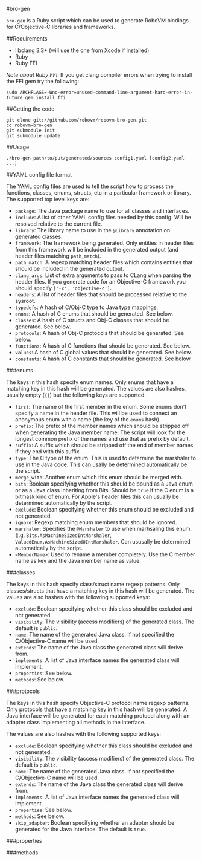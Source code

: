 #bro-gen

`bro-gen` is a Ruby script which can be used to generate RoboVM bindings for C/Objective-C libraries and frameworks.

##Requirements

 * libclang 3.3+ (will use the one from Xcode if installed)
 * Ruby
 * Ruby FFI

*Note about Ruby FFI*: If you get clang compiler errors when trying to install the FFI gem try the following:
```
sudo ARCHFLAGS=-Wno-error=unused-command-line-argument-hard-error-in-future gem install ffi
```

##Getting the code

```
git clone git://github.com/robovm/robovm-bro-gen.git
cd robovm-bro-gen
git submodule init
git submodule update
```

##Usage

```
./bro-gen path/to/put/generated/sources config1.yaml [config2.yaml ...]
```

##YAML config file format

The YAML config files are used to tell the script how to process the functions, classes, enums, structs, etc in a particular framework or library. The supported top level keys are:

 * `package`: The Java package name to use for all classes and interfaces.
 * `include`: A list of other YAML config files needed by this config. Will be resolved relative to the current file.
 * `library`: The library name to use in the `@Library` annotation on generated classes.
 * `framework`: The framework being generated. Only entities in header files from this framework will be included in the generated output (and header files matching `path_match`).
 * `path_match`: A regexp matching header files which contains entities that should be included in the generated output.
 * `clang_args`: List of extra arguments to pass to CLang when parsing the header files. If you generate code for an Objective-C framework you should specify `['-x', 'objective-c']`.
 * `headers`: A list of header files that should be processed relative to the sysroot.
 * `typedefs`: A hash of C/Obj-C type to Java type mappings.
 * `enums`: A hash of C enums that should be generated. See below.
 * `classes`: A hash of C structs and Obj-C classes that should be generated. See below.
 * `protocols`: A hash of Obj-C protocols that should be generated. See below.
 * `functions`: A hash of C functions that should be generated. See below.
 * `values`: A hash of C global values that should be generated. See below.
 * `constants`: A hash of C constants that should be generated. See below.

###enums

The keys in this hash specify enum names. Only enums that have a matching key in this hash will be generated. The values are also hashes, usually empty (`{}`) but the following keys are supported:

 * `first`: The name of the first member in the enum. Some enums don't specify a name in the header file. This will be used to connect an anonymous enum with a name (the key of the `enums` hash).
 * `prefix`: The prefix of the member names which should be stripped off when generating the Java member name. The script will look for the longest common prefix of the names and use that as prefix by default.
 * `suffix`: A suffix which should be stripped off the end of member names if they end with this suffix.
 * `type`: The C type of the enum. This is used to determine the marshaler to use in the Java code. This can usally be determined automatically be the script.
 * `merge_with`: Another enum which this enum should be merged with.
 * `bits`: Boolean specifying whether this should be bound as a Java enum or as a Java class inheriting from Bits. Should be `true` if the C enum is a bitmask kind of enum. For Apple's header files this can usually be determined automatically by the script.
 * `exclude`: Boolean specifying whether this enum should be excluded and not generated.
 * `ignore`: Regexp matching enum members that should be ignored.
 * `marshaler`: Specifies the `@Marshaler` to use when marhsaling this enum. E.g. `Bits.AsMachineSizedIntMarshaler`, `ValuedEnum.AsMachineSizedUIntMarshaler`. Can ususally be determined automatically by the script.
 * `<MemberName>`: Used to rename a member completely. Use the C member name as key and the Java member name as value.

###classes

The keys in this hash specify class/struct name regexp patterns. Only classes/structs that have a matching key in this hash will be generated. The values are also hashes with the following supported keys:

 * `exclude`: Boolean specifying whether this class should be excluded and not generated.
 * `visibility`: The visibility (access modifiers) of the generated class. The default is `public`.
 * `name`: The name of the generated Java class. If not specified the C/Objective-C name will be used.
 * `extends`: The name of the Java class the generated class will derive from.
 * `implements`: A list of Java interface names the generated class will implement.
 * `properties`: See below.
 * `methods`: See below.

###protocols

The keys in this hash specify Objective-C protocol name regexp patterns. Only protocols that have a matching key in this hash will be generated. A Java interface will be generated for each matching protocol along with an adapter class implementing all methods in the interface.

The values are also hashes with the following supported keys:

 * `exclude`: Boolean specifying whether this class should be excluded and not generated.
 * `visibility`: The visibility (access modifiers) of the generated class. The default is `public`.
 * `name`: The name of the generated Java class. If not specified the C/Objective-C name will be used.
 * `extends`: The name of the Java class the generated class will derive from.
 * `implements`: A list of Java interface names the generated class will implement.
 * `properties`: See below.
 * `methods`: See below.
 * `skip_adapter`: Boolean specifying whether an adapter should be generated for the Java interface. The default is `true`.

###properties

###methods

